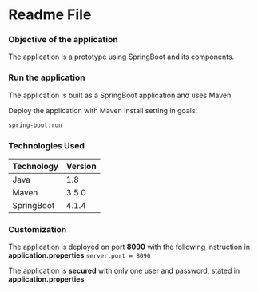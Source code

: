 # Readme File

### Objective of the application

The application is a prototype using SpringBoot and its components. 


### Run the application

The application is built as a SpringBoot application and uses Maven.

Deploy the application with Maven Install setting in goals:
```bash
spring-boot:run
```  

### Technologies Used

Technology	|	Version
----------	|	-------
Java		|	1.8
Maven		|	3.5.0
SpringBoot	|	4.1.4

### Customization
The application is deployed on port **8090** with the following instruction in **application.properties** 
`server.port = 8090` 

The application is **secured** with only one user and password, stated in **application.properties**